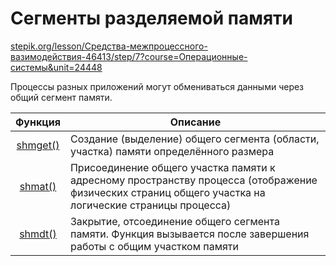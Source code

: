# Сегменты разделяемой памяти
[stepik.org/lesson/Средства-межпроцессного-вазимодействия-46413/step/7?course=Операционные-системы&unit=24448](https://stepik.org/lesson/%D0%A1%D1%80%D0%B5%D0%B4%D1%81%D1%82%D0%B2%D0%B0-%D0%BC%D0%B5%D0%B6%D0%BF%D1%80%D0%BE%D1%86%D0%B5%D1%81%D1%81%D0%BD%D0%BE%D0%B3%D0%BE-%D0%B2%D0%B0%D0%B7%D0%B8%D0%BC%D0%BE%D0%B4%D0%B5%D0%B9%D1%81%D1%82%D0%B2%D0%B8%D1%8F-46413/step/7?course=%D0%9E%D0%BF%D0%B5%D1%80%D0%B0%D1%86%D0%B8%D0%BE%D0%BD%D0%BD%D1%8B%D0%B5-%D1%81%D0%B8%D1%81%D1%82%D0%B5%D0%BC%D1%8B&unit=24448)

Процессы разных приложений могут обмениваться данными через общий сегмент памяти.  

| Функция | Описание |
|:-------:|----------|
| [shmget()](https://linux.die.net/man/2/shmget) | Создание (выделение) общего сегмента (области, участка) памяти определённого размера|
| [shmat()](https://linux.die.net/man/2/shmat) | Присоединение общего участка памяти к адресному пространству процесса (отображение физических страниц общего участка на логические страницы процесса) |
| [shmdt()](https://linux.die.net/man/2/shmdt) | Закрытие, отсоединение общего сегмента памяти. Функция вызывается после завершения работы с общим участком памяти |
